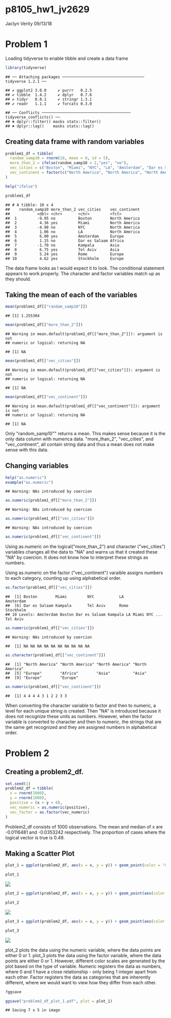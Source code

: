 p8105\_hw1\_jv2629
================
Jaclyn Verity
09/13/18

Problem 1
=========

Loading tidyverse to enable tibble and create a data frame

``` r
library(tidyverse)
```

    ## ── Attaching packages ──────────────────────────────────── tidyverse 1.2.1 ──

    ## ✔ ggplot2 3.0.0     ✔ purrr   0.2.5
    ## ✔ tibble  1.4.2     ✔ dplyr   0.7.6
    ## ✔ tidyr   0.8.1     ✔ stringr 1.3.1
    ## ✔ readr   1.1.1     ✔ forcats 0.3.0

    ## ── Conflicts ─────────────────────────────────────── tidyverse_conflicts() ──
    ## ✖ dplyr::filter() masks stats::filter()
    ## ✖ dplyr::lag()    masks stats::lag()

Creating data frame with random variables
-----------------------------------------

``` r
problem1_df = tibble(
  random_samp10 = rnorm(10, mean = 0, sd = 5),
  more_than_2 = ifelse(random_samp10 > 2,"yes", "no"),
  vec_cities = c("Boston", "Miami", "NYC", "LA", "Amsterdam", "Dar es Salaam", "Kampala", "Tel Aviv", "Rome", "Stockholm"),
  vec_continent = factor(c("North America", "North America", "North America", "North America", "Europe", "Africa", "Asia", "Asia", "Europe", "Europe"))
)

help("ifelse")

problem1_df
```

    ## # A tibble: 10 x 4
    ##    random_samp10 more_than_2 vec_cities    vec_continent
    ##            <dbl> <chr>       <chr>         <fct>        
    ##  1         -9.95 no          Boston        North America
    ##  2          4.36 yes         Miami         North America
    ##  3         -4.98 no          NYC           North America
    ##  4          1.06 no          LA            North America
    ##  5          6.00 yes         Amsterdam     Europe       
    ##  6          1.15 no          Dar es Salaam Africa       
    ##  7         -1.70 no          Kampala       Asia         
    ##  8          6.75 yes         Tel Aviv      Asia         
    ##  9          5.24 yes         Rome          Europe       
    ## 10          4.62 yes         Stockholm     Europe

The data frame looks as I would expect it to look. The conditional statement appears to work properly. The character and factor variables match up as they should.

Taking the mean of each of the variables
----------------------------------------

``` r
mean(problem1_df[["random_samp10"]])
```

    ## [1] 1.255304

``` r
mean(problem1_df[["more_than_2"]])
```

    ## Warning in mean.default(problem1_df[["more_than_2"]]): argument is not
    ## numeric or logical: returning NA

    ## [1] NA

``` r
mean(problem1_df[["vec_cities"]])
```

    ## Warning in mean.default(problem1_df[["vec_cities"]]): argument is not
    ## numeric or logical: returning NA

    ## [1] NA

``` r
mean(problem1_df[["vec_continent"]])
```

    ## Warning in mean.default(problem1_df[["vec_continent"]]): argument is not
    ## numeric or logical: returning NA

    ## [1] NA

Only "random\_samp10"" returns a mean. This makes sense because it is the only data column with numerica data. "more\_than\_2", "vec\_cities", and "vec\_continent", all contain string data and thus a mean does not make sense with this data.

Changing variables
------------------

``` r
help("as.numeric")
example("as.numeric")
```

    ## Warning: NAs introduced by coercion

``` r
as.numeric(problem1_df[["more_than_2"]])
```

    ## Warning: NAs introduced by coercion

``` r
as.numeric(problem1_df[["vec_cities"]])
```

    ## Warning: NAs introduced by coercion

``` r
as.numeric(problem1_df[["vec_continent"]])
```

Using as.numeric on the logical("more\_than\_2") and character ("vec\_cities") variables changes all the data to "NA" and warns us that it created these "NA" by coercion. It does not know how to interpret these strings as numbers.

Using as.numeric on the factor ("vec\_continent") varaible assigns numbers to each category, counting up using alphabetical order.

``` r
as.factor(problem1_df[["vec_cities"]])
```

    ##  [1] Boston        Miami         NYC           LA            Amsterdam    
    ##  [6] Dar es Salaam Kampala       Tel Aviv      Rome          Stockholm    
    ## 10 Levels: Amsterdam Boston Dar es Salaam Kampala LA Miami NYC ... Tel Aviv

``` r
as.numeric(problem1_df[["vec_cities"]])
```

    ## Warning: NAs introduced by coercion

    ##  [1] NA NA NA NA NA NA NA NA NA NA

``` r
as.character(problem1_df[["vec_continent"]])
```

    ##  [1] "North America" "North America" "North America" "North America"
    ##  [5] "Europe"        "Africa"        "Asia"          "Asia"         
    ##  [9] "Europe"        "Europe"

``` r
as.numeric(problem1_df[["vec_continent"]])
```

    ##  [1] 4 4 4 4 3 1 2 2 3 3

When converting the character variable to factor and then to numeric, a level for each unique string is created. Then "NA" is introduced because it does not recognize these units as numbers. However, when the factor variable is converted to character and then to numeric, the strings that are the same get recognized and they are assigned numbers in alphabetical order.

Problem 2
=========

Creating a problem2\_df.
------------------------

``` r
set.seed(1)
problem2_df = tibble(
  x = rnorm(1000),
  y = rnorm(1000),
  positive = (x + y > 0),
  vec_numeric = as.numeric(positive),
  vec_factor = as.factor(vec_numeric)
)
```

Problem2\_df consists of 1000 observations. The mean and median of x are -0.0116481 and -0.0353242 respectively. The proportion of cases where the logical vector is true is 0.49.

Making a Scatter Plot
---------------------

``` r
plot_1 = ggplot(problem2_df, aes(x = x, y = y)) + geom_point(color = "darkgreen")

plot_1
```

![](p8105_hw1_jv2629_files/figure-markdown_github/plotting-1.png)

``` r
plot_2 = ggplot(problem2_df, aes(x = x, y = y)) + geom_point(aes(color = vec_numeric))

plot_2
```

![](p8105_hw1_jv2629_files/figure-markdown_github/plotting-2.png)

``` r
plot_3 = ggplot(problem2_df, aes(x = x, y = y)) + geom_point(aes(color = vec_factor))

plot_3
```

![](p8105_hw1_jv2629_files/figure-markdown_github/plotting-3.png)

plot\_2 plots the data using the numeric variable, where the data points are either 0 or 1. plot\_3 plots the data using the factor variable, where the data points are either 0 or 1. However, different color scales are generated by the plot based on the type of variable. Numeric registers the data as numbers, where 0 and 1 have a close relationship - only being 1 integer apart from each other. Factor registers the data as categories that are inherently different, where we would want to view how they differ from each other.

``` r
?ggsave

ggsave("problem2_df_plot_1.pdf", plot = plot_1)
```

    ## Saving 7 x 5 in image
